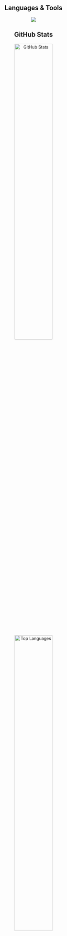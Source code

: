 <div align="center">
<div/>

## Languages & Tools
<p align="center">
  <a href="https://skillicons.dev">
    <img src="https://skillicons.dev/icons?i=c,cpp,cs,dotnet,py,django,postgres,ts,angular,docker,nginx,linux,bash,vim,vscode,git,github,postman,matlab" />
  </a>
</p>

## GitHub Stats
<p align="center">
  <!-- Stats -->
  <img height="50%" width="auto" src="https://github-readme-stats.vercel.app/api?username=freesca&s&count_private=true&theme=graywhite&hide_border=true&hide=issues,contribs&bg_color=00000000" alt="GitHub Stats"/>

  <!-- Most Used Languages -->
  <img height="50%" width="auto" src="https://github-readme-stats.vercel.app/api/top-langs/?username=freesca&layout=compact&hide_border=true&theme=graywhite&langs_count=6&hide=jupyter%20notebook,tex,css,php&bg_color=00000000" alt="Top Languages"/>
</p>

## 42 Progress
<p align="center">
  <!-- Mostra il tuo badge/stats 42 -->
  <a href="https://github.com/oakoudad/badge42"><img src="https://badge.mediaplus.ma/starryblue/fdonati?1337Badge=off&UM6P=off" alt="fdonati's 42 stats" /></a>
</p>





